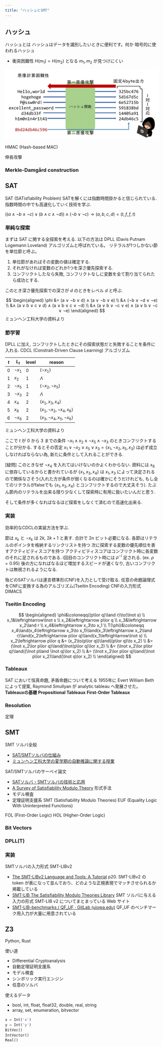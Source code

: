 ```yaml
---
title: "ハッシュとSMT"
---
```


## ハッシュ
ハッシュとは
ハッシュはデータを識別したいときに便利です。何か
暗号的に使われるハッシュ

- 衝突困難性
$H(m_1) = H(m_2)$ となる $m_1, m_2$ が見つけにくい

![](/images/hash.png)

HMAC (Hash-based MAC)

伸長攻撃
### Merkle-Damgård construction

## SAT
SAT (SATisfiability Problem)
SATを解くには指数時間掛かると信じられている. 指数時間の中でも高速化していく技術を学ぶ.

$((a\land\lnot b\land\lnot c)\lor(b\land c\land\lnot d))\land(\lnot b\lor\lnot c) \to (a,b,c,d)=(t,f,f,t)$

### 単純な探索
まずは SAT に関する全探索を考える. 以下の方法は DPLL (Davis Putnam Logemann Loveland) アルゴリズムと呼ばれている。
リテラルが1つしかない節を単位節と呼ぶ。

1. 単位節があればその変数の値は確定する.
2. それがなければ変数のどれか1つを深さ優先探索する.
3. コンフリクトしたなら失敗, コンフリクトなしに変数を全て割り当てられたら成功とする.

このとき深さ優先探索での深さが $d$ のときをレベル $d$ と呼ぶ.

$$
\begin{aligned}
\phi &= (a ∨ ¬b ∨ d) ∧ (a ∨ ¬b ∨ e) \\
&∧ (¬b ∨ ¬d ∨ ¬e) \\
&∧ (a ∨ b ∨ c ∨ d) ∧ (a ∨ b ∨ c ∨ ¬d) \\
&∧ (a ∨ b ∨ ¬c ∨ e) ∧ (a ∨ b ∨ ¬c ∨ ¬e)
\end{aligned}
$$
ミュンヘン工科大学の資料より

### 節学習

DPLL に加え, コンフリクトしたときにその探索状態だと失敗することを条件に入れる.
CDCL (Constrait-Driven Clause Learning) アルゴリズム

| $t$ | $L_t$       | level | reason                                       |
| --- | ----------- | ----- | -------------------------------------------- |
| 0   | $\lnot x_1$ | 0     | $\lbrace\lnot x_1\rbrace$                    |
| 1   | $x_2$       | 1     | $\Lambda$                                    |
| 2   | $\lnot x_5$ | 1     | $\lbrace \lnot x_2,\lnot x_5\rbrace$         |
| 3   | $\lnot x_3$ | 2     | $\Lambda$                                    |
| 4   | $x_4$       | 2     | $\lbrace x_1,x_3,x_4\rbrace$                 |
| 5   | $x_6$       | 2     | $\lbrace x_1,\lnot x_2,\lnot x_4,x_6\rbrace$ |
| 6   | $\lnot x_6$ | 2     | $\lbrace x_3,\lnot x_4,x_5,\lnot x_6\rbrace$ |

ミュンヘン工科大学の資料より

ここで $t$ が 0 から 3 までの条件 $\lnot x_1\land x_2\land\lnot x_5\land\lnot x_3$ のときコンフリクトすることが分かる. するとその否定 $x_1\lor\lnot x_2\lor x_5\lor x_3 = \lbrace x_1,\lnot x_2,x_5,x_3\rbrace$ は必ず成立しなければならない為, 新たに条件として入れることができる.

[疑問] このときなぜ $\lnot x_4$ を入れてはいけないのかよくわからない. 資料には $x_6$ に依存しているからと書かれているが $\lbrace x_1,x_3,x_4\rbrace$ は $x_1, x_3$ によって決定されるので関係なさそう(入れた方が条件が弱くなるのは確かにそうだけれども, もし全てのリテラルがfalseでも $\lbrace x_1,x_3,x_4\rbrace$ とコンフリクトするので大丈夫そう). たぶん節内のリテラルを出来る限り少なくして探索時に有用に扱いたいんだと思う.

そして条件が多くなればなるほど探索をしなくて済むので高速化出来る.

### 実装
効率的なCDCLの実装方法を学ぶ.

節は $x_k$ と $\lnot x_k$ は $2k$, $2k+1$ と表す. 合計で $2n$ ビット必要になる.
各節はリテラルのポインタを格納するリンクリストを持つ
次に探索する変数の優先順位を表すアクティビティスコアを持つ
アクティビティスコアはコンフリクト時に各変数のそれに足されるものである. i回目のコンフリクト時には $\rho^{-i}$ 足される. (ex. $\rho=0.95$) 後の方になればなるほど増加するスピードが速くなり, 古いコンフリクトは無視されるようになる.

殆どのSATソルバは連言標準形(CNF)を入力として受け取る.
任意の命題論理式をCNFに変換する為のアルゴリズム(Tseitin Encoding)
CNFの入力形式 DIMACS

### Tseitin Encoding
$$
\begin{aligned}
\phi&\coloneqq((p\lor q)\land r)\to(\lnot s) \\
x_1&\leftrightarrow\lnot s \\
x_2&\leftrightarrow p\lor q \\
x_3&\leftrightarrow x_2\land r \\
x_4&\leftrightarrow x_3\to x_1 \\
T(\phi)&\coloneqq x_4\land(x_4\leftrightarrow x_3\to x_1)\land(x_3\leftrightarrow x_2\land r)\land(x_2\leftrightarrow p\lor q)\land(x_1\leftrightarrow\lnot s) \\
x_2\leftrightarrow p\lor q &= (x_2\to(p\lor q))\land((p\lor q)\to x_2) \\
&= (\lnot x_2\lor p\lor q)\land(\lnot(p\lor q)\lor x_2) \\
&= (\lnot x_2\lor p\lor q)\land((\lnot p\land \lnot q)\lor x_2) \\
&= (\lnot x_2\lor p\lor q)\land(\lnot p\lor x_2)\land(\lnot q\lor x_2) \\
\end{aligned}
$$

### Tableaux
SAT において恒真命題, 矛盾命題について考える
1955年に Evert William Beth によって提案, Raymond Smullyan が analytic tableau へ発展させた。
**Tableauxの基礎**
**Propositional Tableaux**
**First-Order Tableaux**

### Resolution
定理

## SMT
SMT ソルバ全般
- [SAT/SMTソルバの仕組み](https://www.slideshare.net/sakai/satsmt)
- [ミュンヘン工科大学の夏学期の自動推論に関する授業](https://www21.in.tum.de/teaching/sar/SS20/)

SAT/SMTソルバのサーベイ論文
- [SATソルバ・SMTソルバの技術と応用](https://www.jstage.jst.go.jp/article/jssst/27/3/27_3_3_24/_pdf)
- [A Survey of Satisfiability Modulo Theory](https://arxiv.org/abs/1606.04786)
形式手法
- モデル検査
- 定理証明支援系
SMT (Satisfiability Modulo Theories)
EUF (Equality Logic With Uninterpreted Functions)

FOL (First-Order Logic)
HOL (Higher-Order Logic)

### Bit Vectors

### DPLL(T)

### 実装


SMTソルバの入力形式 SMT-LIBv2
- [The SMT-LIBv2 Language and Tools: A Tutorial](http://smtlib.github.io/jSMTLIB/SMTLIBTutorial.pdf)
p20. SMT-LIBv2 の token が表になって並んでおり、どのような正規表現でマッチさせられるか掲載している
- [SMT-LIB The Satisfiability Modulo Theories Library](http://smtlib.cs.uiowa.edu/)
SMT ソルバに与える入力の形式 SMT-LIB v2 についてまとまっている Web サイト
- [SMT-LIB-benchmarks / QF_UF · GitLab (uiowa.edu)](https://clc-gitlab.cs.uiowa.edu:2443/SMT-LIB-benchmarks/QF_UF)
QF_UF のベンチマーク用入力が大量に用意されている

## Z3
Python, Rust

使い道
- Differential Cryptoanalysis
- 自動定理証明支援系
- モデル検査
- シンボリック実行エンジン
- 任意のソルバ

使えるデータ
- bool, int, float, float32, double, real, string
- array, set, enumeration, bitvector

```python
x = Int('x')
y = Int('y')
BitVec()
IntVector()
Real()
```

